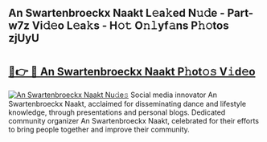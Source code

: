 ## An Swartenbroeckx Naakt L𝚎a𝚔ed N𝚞𝚍e - Part-w7z Vi𝚍𝚎o L𝚎a𝚔s - H𝚘𝚝 O𝚗𝚕yf𝚊ns P𝚑𝚘tos zjUyU

# <h2><a href="http://kfbpq3.oniu.top/?m=An+Swartenbroeckx+Naakt">🔗👉 🔴 An Swartenbroeckx Naakt P𝚑ot𝚘𝚜 V𝚒d𝚎o</a></h2>

[![An Swartenbroeckx Naakt Nu𝚍e𝚜](https://i.imgur.com/0qMVB7G.gif)](http://kfbpq3.oniu.top/?m=An+Swartenbroeckx+Naakt)
Social media innovator An Swartenbroeckx Naakt, acclaimed for disseminating dance and lifestyle knowledge, through presentations and personal blogs. Dedicated community organizer An Swartenbroeckx Naakt, celebrated for their efforts to bring people together and improve their community.  
